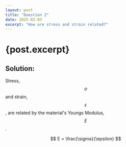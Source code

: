 ```yaml
---
layout: post
title: "Question 2"
date: 2025-02-03
excerpt: "How are stress and strain related?"
---
```


# {post.excerpt}

## Solution:
Stress, $$\sigma$$ and strain, $$\epsilon$$, are related by the material's Youngs Modulus, $$E$$.

$$
    E = \frac{\sigma}{\epsilon}
$$